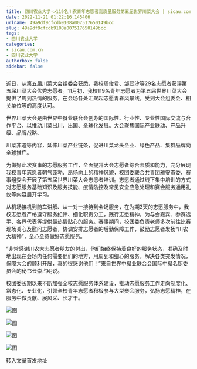```yaml
---
title: 四川农业大学->119名川农青年志愿者高质量服务第五届世界川菜大会 | sicau.com.cn
date: 2022-11-21 01:22:16.145406
urlname: 49a9df9cfcdb9108a007517650149bcc
slug: 49a9df9cfcdb9108a007517650149bcc
tags: 
- 四川农业大学
categories:
- sicau.com.cn
- 四川农业大学
authorbox: false
sidebar: false
---
```

近日，从第五届川菜大会组委会获悉，我校周俊君、邹蕊汐等29名志愿者获评第五届川菜大会优秀志愿者。11月初，我校119名青年志愿者为第五届世界川菜大会提供了周到热情的服务，在会场各处汇聚起志愿青春风景线，受到大会组委会、相关单位等的高度认可。

世界川菜大会是由世界中餐业联合会创办的国际性、行业性、专业性国际交流与合作平台，以推动川菜出川、出国、全球化发展。大会聚焦国际产业联动、产品升级、品牌战略、
<!--more-->
川菜非遗等内容，延伸川菜产业链条，促进川菜龙头企业、绿色产品、集群品牌向全球推广。

为做好此次赛事的志愿服务工作，全面提升大会志愿者综合素质和能力，充分展现我校青年志愿者朝气蓬勃、昂扬向上的精神风貌，校团委联合共青团雅安市委、赛事组委会开展了第五届世界川菜大会志愿者培训。志愿者通过线下集中培训的方式对志愿服务基础知识及服务技能、疫情防控及常见安全应急处理和赛会服务通用礼仪等内容展开学习。

从机场接机到随车讲解、从一对一接待到会场服务，在为期3天的志愿服务中，我校志愿者严格遵守服务纪律、细化职责分工，践行志愿精神，为与会嘉宾、参赛选手、各界代表等提供最热情贴心的服务。赛事期间，校团委负责老师多次前往比赛现场关心及慰问志愿者，协调安排志愿者的后勤保障工作，鼓励志愿者发扬“川农大精神”，全心全意做好志愿服务。

“非常感谢川农大志愿者朋友的付出，他们始终保持着良好的服务状态，准确及时地出现在会场内任何需要他们的地方，用周到和细心的服务，解决各类突发情况，保障大会的顺利开展，真的很感谢他们！”来自世界中餐业联合会国际中餐名厨委员会的秘书长崇占明说。

校团委长期以来不断加强全校志愿服务体系建设，推动志愿服务工作走向制度化、常态化、专业化，引领全校青年志愿者积极参与大型赛会服务，弘扬志愿精神，在服务中做贡献、展风采、长才干。

![图](https://news.sicau.edu.cn/__local/2/62/BE/CF7835C83A31F42C60DE21C868C_50AD8F49_28659.jpg)

![图](https://news.sicau.edu.cn/__local/5/AA/5A/E65AC91D61069C1250300E26BF6_69966CF8_1CE00.jpg)

![图](https://news.sicau.edu.cn/__local/B/52/79/7B2042DC67337BA40132E0BECFC_C69FE565_25B0F.jpg)

![图](https://news.sicau.edu.cn/__local/8/78/6D/77D47601E464F76F93875E4CF58_9E2BC70F_21A37.jpg)

[转入文章首发地址](https://news.sicau.edu.cn/info/1078/70261.htm)